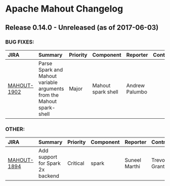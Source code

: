
<!---
# Licensed to the Apache Software Foundation (ASF) under one
# or more contributor license agreements.  See the NOTICE file
# distributed with this work for additional information
# regarding copyright ownership.  The ASF licenses this file
# to you under the Apache License, Version 2.0 (the
# "License"); you may not use this file except in compliance
# with the License.  You may obtain a copy of the License at
#
#     http://www.apache.org/licenses/LICENSE-2.0
#
# Unless required by applicable law or agreed to in writing, software
# distributed under the License is distributed on an "AS IS" BASIS,
# WITHOUT WARRANTIES OR CONDITIONS OF ANY KIND, either express or implied.
# See the License for the specific language governing permissions and
# limitations under the License.
-->
# Apache Mahout Changelog

## Release 0.14.0 - Unreleased (as of 2017-06-03)



### BUG FIXES:

| JIRA | Summary | Priority | Component | Reporter | Contributor |
|:---- |:---- | :--- |:---- |:---- |:---- |
| [MAHOUT-1902](https://issues.apache.org/jira/browse/MAHOUT-1902) | Parse Spark and Mahout variable arguments from the Mahout spark-shell |  Major | Mahout spark shell | Andrew Palumbo |  |


### OTHER:

| JIRA | Summary | Priority | Component | Reporter | Contributor |
|:---- |:---- | :--- |:---- |:---- |:---- |
| [MAHOUT-1894](https://issues.apache.org/jira/browse/MAHOUT-1894) | Add support for Spark 2x backend |  Critical | spark | Suneel Marthi | Trevor Grant |


